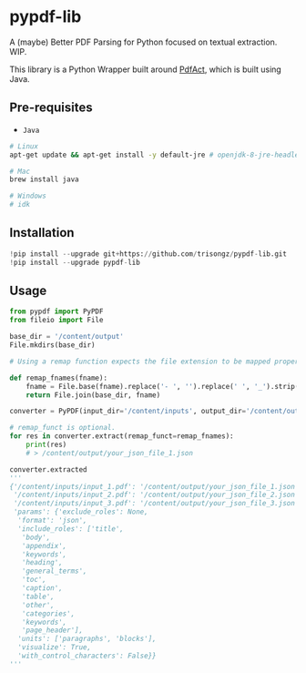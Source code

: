 # pypdf-lib
 
A (maybe) Better PDF Parsing for Python focused on textual extraction. WIP. 

This library is a Python Wrapper built around [PdfAct](https://github.com/ad-freiburg/pdfact), which is built using Java.

## Pre-requisites

- `Java`

```bash
# Linux
apt-get update && apt-get install -y default-jre # openjdk-8-jre-headless / openjdk-11-jdk / openjdk-11-jre-headless

# Mac
brew install java

# Windows
# idk
```

## Installation

```python
!pip install --upgrade git+https://github.com/trisongz/pypdf-lib.git
!pip install --upgrade pypdf-lib

```

## Usage

```python
from pypdf import PyPDF
from fileio import File

base_dir = '/content/output'
File.mkdirs(base_dir)

# Using a remap function expects the file extension to be mapped properly - i.e. if 'txt' is selected, .txt file extension should be returned.

def remap_fnames(fname):
    fname = File.base(fname).replace('- ', '').replace(' ', '_').strip().replace('.pdf', '.json')
    return File.join(base_dir, fname)

converter = PyPDF(input_dir='/content/inputs', output_dir='/content/output', units=['paragraphs', 'blocks'], visualize=True)

# remap_funct is optional. 
for res in converter.extract(remap_funct=remap_fnames):
    print(res)
    # > /content/output/your_json_file_1.json

converter.extracted
'''
{'/content/inputs/input_1.pdf': '/content/output/your_json_file_1.json',
 '/content/inputs/input_2.pdf': '/content/output/your_json_file_2.json',
 '/content/inputs/input_3.pdf': '/content/output/your_json_file_3.json',
 'params': {'exclude_roles': None,
  'format': 'json',
  'include_roles': ['title',
   'body',
   'appendix',
   'keywords',
   'heading',
   'general_terms',
   'toc',
   'caption',
   'table',
   'other',
   'categories',
   'keywords',
   'page_header'],
  'units': ['paragraphs', 'blocks'],
  'visualize': True,
  'with_control_characters': False}}
'''
```